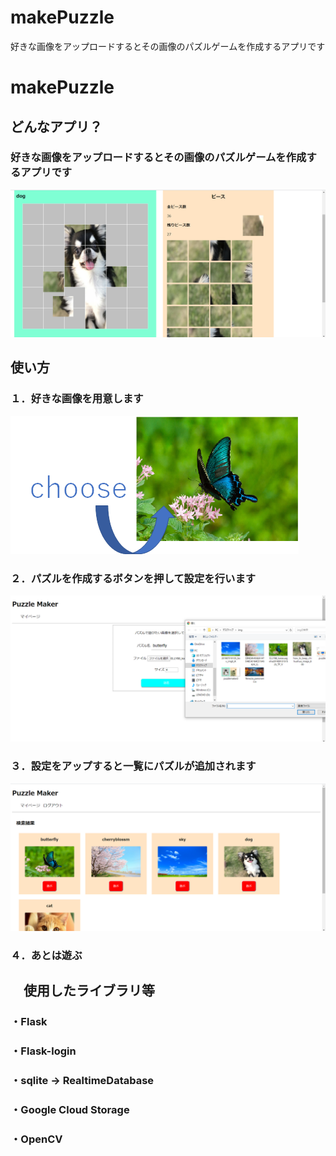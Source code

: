 # makePuzzle
好きな画像をアップロードするとその画像のパズルゲームを作成するアプリです

# makePuzzle

## どんなアプリ？
### 好きな画像をアップロードするとその画像のパズルゲームを作成するアプリです　　
  
<img src = "./materials/puzzlemaker.png" alt = "パズルメーカー">

##  使い方
### １．好きな画像を用意します  
<img src = "./materials/choose.png" alt ="好きな画像を選択">   
  
### ２．パズルを作成するボタンを押して設定を行います  
<img src = "./materials/upload.png" alt ="パズルの設定">  

### ３．設定をアップすると一覧にパズルが追加されます   
<img src = "./materials/select.png">

### ４．あとは遊ぶ

## 　使用したライブラリ等
### ・Flask  
### ・Flask-login  
### ・sqlite  -> RealtimeDatabase
### ・Google Cloud Storage  
### ・OpenCV 
